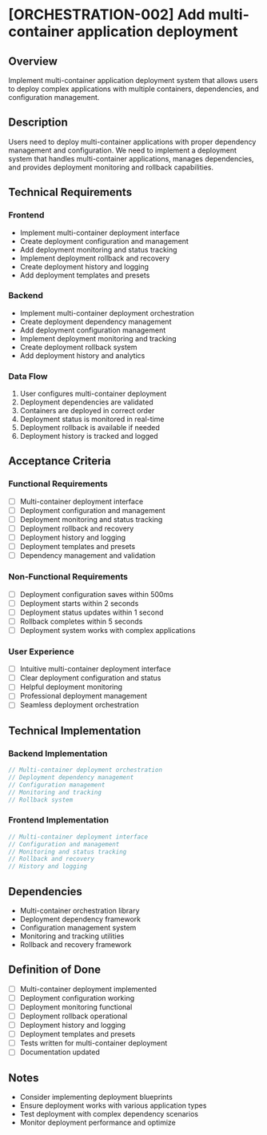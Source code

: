# [ORCHESTRATION-002] Add multi-container application deployment

## Overview

Implement multi-container application deployment system that allows users to deploy complex applications with multiple containers, dependencies, and configuration management.

## Description

Users need to deploy multi-container applications with proper dependency management and configuration. We need to implement a deployment system that handles multi-container applications, manages dependencies, and provides deployment monitoring and rollback capabilities.

## Technical Requirements

### Frontend

- Implement multi-container deployment interface
- Create deployment configuration and management
- Add deployment monitoring and status tracking
- Implement deployment rollback and recovery
- Create deployment history and logging
- Add deployment templates and presets

### Backend

- Implement multi-container deployment orchestration
- Create deployment dependency management
- Add deployment configuration management
- Implement deployment monitoring and tracking
- Create deployment rollback system
- Add deployment history and analytics

### Data Flow

1. User configures multi-container deployment
2. Deployment dependencies are validated
3. Containers are deployed in correct order
4. Deployment status is monitored in real-time
5. Deployment rollback is available if needed
6. Deployment history is tracked and logged

## Acceptance Criteria

### Functional Requirements

- [ ] Multi-container deployment interface
- [ ] Deployment configuration and management
- [ ] Deployment monitoring and status tracking
- [ ] Deployment rollback and recovery
- [ ] Deployment history and logging
- [ ] Deployment templates and presets
- [ ] Dependency management and validation

### Non-Functional Requirements

- [ ] Deployment configuration saves within 500ms
- [ ] Deployment starts within 2 seconds
- [ ] Deployment status updates within 1 second
- [ ] Rollback completes within 5 seconds
- [ ] Deployment system works with complex applications

### User Experience

- [ ] Intuitive multi-container deployment interface
- [ ] Clear deployment configuration and status
- [ ] Helpful deployment monitoring
- [ ] Professional deployment management
- [ ] Seamless deployment orchestration

## Technical Implementation

### Backend Implementation

```rust
// Multi-container deployment orchestration
// Deployment dependency management
// Configuration management
// Monitoring and tracking
// Rollback system
```

### Frontend Implementation

```typescript
// Multi-container deployment interface
// Configuration and management
// Monitoring and status tracking
// Rollback and recovery
// History and logging
```

## Dependencies

- Multi-container orchestration library
- Deployment dependency framework
- Configuration management system
- Monitoring and tracking utilities
- Rollback and recovery framework

## Definition of Done

- [ ] Multi-container deployment implemented
- [ ] Deployment configuration working
- [ ] Deployment monitoring functional
- [ ] Deployment rollback operational
- [ ] Deployment history and logging
- [ ] Deployment templates and presets
- [ ] Tests written for multi-container deployment
- [ ] Documentation updated

## Notes

- Consider implementing deployment blueprints
- Ensure deployment works with various application types
- Test deployment with complex dependency scenarios
- Monitor deployment performance and optimize
